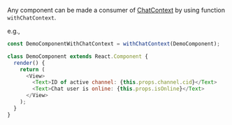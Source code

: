 Any component can be made a consumer of [ChatContext](#chatcontext) by using function `withChatContext`.

e.g.,

```js static
const DemoComponentWithChatContext = withChatContext(DemoComponent);

class DemoComponent extends React.Component {
  render() {
    return (
      <View>
        <Text>ID of active channel: {this.props.channel.cid}</Text>
        <Text>Chat user is online: {this.props.isOnline}</Text>
      </View>
    );
  }
}
```
